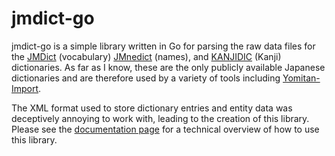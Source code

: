 # jmdict-go

jmdict-go is a simple library written in Go for parsing the raw data files for the
[JMDict](http://www.edrdg.org/jmdict/j_jmdict.html) (vocabulary)
[JMnedict](http://www.edrdg.org/enamdict/enamdict_doc.html) (names), and
[KANJIDIC](http://nihongo.monash.edu/kanjidic2/index.html) (Kanji) dictionaries. As far as I know, these are the only
publicly available Japanese dictionaries and are therefore used by a variety of tools including [Yomitan-Import](https://github.com/themoeway/yomitan-import).

The XML format used to store dictionary entries and entity data was deceptively annoying to work with, leading to the
creation of this library. Please see the [documentation page](https://pkg.go.dev/github.com/themoeway/jmdict-go) for a
technical overview of how to use this library.

